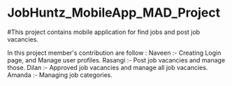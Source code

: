 # JobHuntz_MobileApp_MAD_Project
#This project contains mobile application for find jobs and post job vacancies.

In this project member's contribution are follow : 
Naveen :- Creating Login page, and Manage user profiles.
Rasangi :- Post job vacancies and manage those.
Dilan :- Approved job vacancies and manage all job vacancies. 
Amanda :- Managing job categories.
